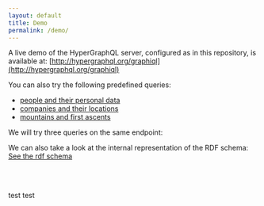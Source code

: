 ```yaml
---
layout: default
title: Demo
permalink: /demo/
---
```


A live demo of the HyperGraphQL server, configured as in this repository, is available at: [http://hypergraphql.org/graphiql](http://hypergraphql.org/graphiql)

You can also try the following predefined queries:

* [people and their personal data](http://hypergraphql.org/graphiql?query=%7B%0A%20%20people(limit%3A50%2C%20offset%3A1000)%20%7B%0A%20%20%20%20_id%0A%20%20%20%20_type%0A%20%20%20%20name%0A%20%20%20%20birthDate%0A%20%20%20%20birthPlace%20%7B%0A%20%20%20%20%20%20_id%0A%20%20%20%20%20%20_type%0A%20%20%20%20%20%20label%20(lang%3A%22en%22)%0A%20%20%20%20%7D%0A%20%20%20%20deathDate%0A%20%20%20%20deathPlace%20%7B%0A%20%20%20%20%20%20_id%0A%20%20%20%20%20%20_type%0A%20%20%20%20%20%20label%20(lang%3A%22en%22)%0A%20%20%20%20%7D%0A%20%20%7D%0A%7D%0A)
* [companies and their locations](http://hypergraphql.org/graphiql?query=%7B%0A%20%20companies(limit%3A%20100)%20%7B%0A%20%20%20%20_id%0A%20%20%20%20_type%0A%20%20%20%20name%0A%20%20%20%20locationCity%20%7B%0A%20%20%20%20%20%20_id%0A%20%20%20%20%20%20label(lang%3A%20%22en%22)%0A%20%20%20%20%20%20country%20%7B%0A%20%20%20%20%20%20%20%20_id%0A%20%20%20%20%20%20%20%20label(lang%3A%20%22en%22)%0A%20%20%20%20%20%20%7D%0A%20%20%20%20%7D%0A%20%20%7D%0A%7D%0A)
* [mountains and first ascents](http://hypergraphql.org/graphiql?query=%7B%0A%20%20mountains(limit%3A%20100%2C%20offset%3A%20100)%20%7B%0A%20%20%20%20_id%0A%20%20%20%20_type%0A%20%20%20%20label%20(lang%3A%22en%22)%0A%20%20%20%20firstAscentPerson%20%7B%0A%20%20%20%20%20%20_id%0A%20%20%20%20%20%20name%0A%20%20%20%20%20%20%0A%20%20%20%20%7D%0A%20%20%7D%0A%7D%0A)

<graphiqlconfig>
    <script src="//cdn.jsdelivr.net/es6-promise/4.0.5/es6-promise.auto.min.js"></script>
    <script src="//cdn.jsdelivr.net/fetch/0.9.0/fetch.min.js"></script>
    <script src="//cdn.jsdelivr.net/react/15.4.2/react.min.js"></script>
    <script src="//cdn.jsdelivr.net/react/15.4.2/react-dom.min.js"></script>
    <link rel="stylesheet" href="//cdn.jsdelivr.net/npm/graphiql@0.11.2/graphiql.css" />
    <script src="//cdn.jsdelivr.net/npm/graphiql@0.11.2/graphiql.js"></script>
    <script type="application/javascript" src="https://semantic-integration.github.io/hypergraphql/sources/graphiqlinit.js"></script>
</graphiqlconfig>

We will try three queries on the same endpoint:

We can also take a look at the internal representation of the RDF schema:
[See the rdf schema](/hypergraphql/service/graphql4)


<br>
<graphiql id="demo1" graphql="graphql4" graphiql="graphiql4" query=
"{
  Person_GET(limit:10) {
    _id
    name
  }
}"
>
    <script>
       graphiqlInit('demo1');
    </script>
</graphiql>
<br>

test test

<br>
<graphiql id="demo2" graphql="graphql4" graphiql="graphiql4" query=
"{
  Person_GET(limit:10) {
    _id
    name
  }
}"
>
 <script>
       graphiqlInit('demo2');
</script>

</graphiql>
<br>

